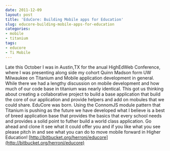 ```yaml
---
date: 2011-12-09
layout: post
title: 'EduCore: Building Mobile apps for Education'
slug: educore-building-mobile-apps-for-education
categories:
- mobile
- titanium
tags:
- educore
- Ti Mobile
---
```


Late this October I was in Austin,TX for the anual HighEdWeb Conference, where I was presenting along side my cohort Quinn Madson form UW Milwaukee on Titanium and Mobile application development in general. 
While there we had a lengthy discussion on mobile development and how much of our code base in titanium was nearly identical. This got us thinking about creating a collaborative project to build a base application that build the core of our application and provide helpers and add on mobules that we could share. EduCore was born.
Using the ConnomJS module pattern that Titanium is pushing as the future we have developed what I believe is a best of breed application base that provides the basics that every school needs and provides a solid point to futher build a world class application.
Go ahead and clone it see what it could offer you and if you like what you see please pitch in and see what you can do to move mobile forward in Higher Education! [http://bitbucket.org/herronj/educore](http://bitbucket.org/herronj/educore)